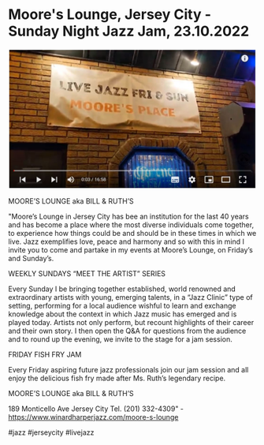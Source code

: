 # Moore's Lounge, Jersey City - Sunday Night Jazz Jam, 23.10.2022

[![Watch the video](moore.JPG)](https://youtu.be/Rlq_32HZ6Cs)

MOORE’S LOUNGE aka BILL & RUTH’S

"Moore’s Lounge in Jersey City has bee an institution for the last 40 years and has become a place where the most diverse individuals come together, to experience how things could be and should be in these times in which we live. Jazz exemplifies love, peace and harmony and so with this in mind I invite you to come and partake in my events at Moore’s Lounge, on Friday’s and Sunday’s.

WEEKLY SUNDAYS
“MEET THE ARTIST” SERIES

Every Sunday I be bringing together established, world renowned and extraordinary artists with young, emerging talents, in a “Jazz Clinic” type of setting, performing for a local audience wishful to learn and exchange knowledge about the context in which Jazz music has emerged and is played today. Artists not only perform, but recount highlights of their career and their own story. I then open the Q&A for questions from the audience and to round up the evening, we invite to the stage for a jam session.

FRIDAY FISH FRY JAM

Every Friday aspiring future jazz professionals join our jam session and all enjoy the delicious fish fry made after Ms. Ruth’s legendary recipe.

MOORE’S LOUNGE aka BILL & RUTH’S

189 Monticello Ave
Jersey City
Tel. (201) 332-4309" - https://www.winardharperjazz.com/moore-s-lounge

#jazz #jerseycity #livejazz


